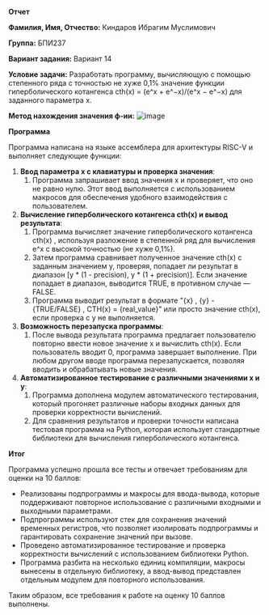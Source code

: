 ﻿**Отчет**

**Фамилия, Имя, Отчество:**
Киндаров Ибрагим Муслимович

**Группа:**
БПИ237

**Вариант задания:**
Вариант 14

**Условие задачи:**
Разработать программу, вычисляющую с помощью степенного ряда с точностью не хуже 0,1% значение функции гиперболического котангенса cth(x) = (e^x + e^−x)/(e^x − e^−x) для заданного параметра x.

**Метод нахождения значения ф-ии:**
![image](https://github.com/user-attachments/assets/6a253fcd-d479-4e82-b706-b7b239c8b018)

**Программа**

Программа написана на языке ассемблера для архитектуры RISC-V и выполняет следующие функции:

1. **Ввод параметра x с клавиатуры и проверка значения**:
   1. Программа запрашивает ввод значения x и проверяет, что оно не равно нулю. Этот ввод выполняется с использованием макросов для обеспечения удобного взаимодействия с пользователем.
1. **Вычисление гиперболического котангенса cth(x) и вывод результата**:
   1. Программа вычисляет значение гиперболического котангенса cth(x) ​, используя разложение в степенной ряд для вычисления e^x с высокой точностью (не хуже 0,1%).
   1. Затем программа сравнивает полученное значение cth(x) с заданным значением y, проверяя, попадает ли результат в диапазон [y \* (1 - precision), y \* (1 + precision)]. Если значение попадает в диапазон, выводится TRUE, в противном случае — FALSE.
   1. Программа выводит результат в формате "{x} , {y} - {TRUE/FALSE} , CTH(x) = {real\_value}" или просто значение cth(x), если проверка с y не выполняется.
1. **Возможность перезапуска программы**:
   1. После вывода результата программа предлагает пользователю повторно ввести новое значение x и вычислить cth(x). Если пользователь вводит 0, программа завершает выполнение. При любом другом вводе программа перезапускается, позволяя вводить и обрабатывать новые значения.
1. **Автоматизированное тестирование с различными значениями x и y**:
   1. Программа дополнена модулем автоматического тестирования, который прогоняет различные наборы входных данных для проверки корректности вычислений.
   1. Для сравнения результатов и проверки точности написана тестовая программа на Python, которая использует стандартные библиотеки для вычисления гиперболического котангенса.

**Итог**

Программа успешно прошла все тесты и отвечает требованиям для оценки на 10 баллов:

- Реализованы подпрограммы и макросы для ввода-вывода, которые поддерживают повторное использование с различными входными и выходными параметрами.
- Подпрограммы используют стек для сохранения значений временных регистров, что позволяет изолировать подпрограммы и гарантировать сохранение значений при вызове.
- Проведено автоматизированное тестирование и проверка корректности вычислений с использованием библиотеки Python.
- Программа разбита на несколько единиц компиляции, макросы вынесены в отдельную библиотеку, а ввод-вывод представлен отдельным модулем для повторного использования.

Таким образом, все требования к работе на оценку 10 баллов выполнены.


